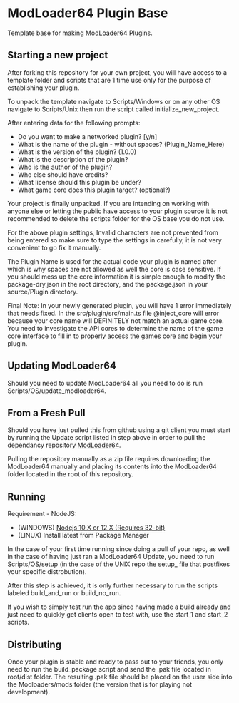 # ModLoader64 Plugin Base
Template base for making [ModLoader64](https://github.com/hylian-modding/ModLoader64) Plugins.

## Starting a new project
After forking this repository for your own project, you will have access to a template folder
and scripts that are 1 time use only for the purpose of establishing your plugin.

To unpack the template navigate to Scripts/Windows or on any other OS navigate to Scripts/Unix
then run the script called initialize_new_project.

After entering data for the following prompts:
- Do you want to make a networked plugin? [y/n]
- What is the name of the plugin - without spaces? (Plugin_Name_Here)
- What is the version of the plugin? (1.0.0)
- What is the description of the plugin?
- Who is the author of the plugin?
- Who else should have credits?
- What license should this plugin be under?
- What game core does this plugin target? (optional?)

Your project is finally unpacked. If you are intending on working with anyone else or letting
the public have access to your plugin source it is not recommended to delete the scripts folder
for the OS base you do not use.

For the above plugin settings, Invalid characters are not prevented from being entered so
make sure to type the settings in carefully, it is not very convenient to go fix it manually.

The Plugin Name is used for the actual code your plugin is named after which is why spaces are
not allowed as well the core is case sensitive. If you should mess up the core information it
is simple enough to modify the package-dry.json in the root directory, and the package.json
in your source/Plugin directory.

Final Note: In your newly generated plugin, you will have 1 error immediately that needs fixed.
In the src/plugin/src/main.ts file @inject_core will error because your core name will DEFINITELY
not match an actual game core. You need to investigate the API cores to determine the name of the
game core interface to fill in to properly access the games core and begin your plugin.

## Updating ModLoader64
Should you need to update ModLoader64 all you need to do is run Scripts/OS/update_modloader64.

## From a Fresh Pull
Should you have just pulled this from github using a git client you must start by running the 
Update script listed in step above in order to pull the dependancy repository [ModLoader64](https://github.com/hylian-modding/ModLoader64).

Pulling the repository manually as a zip file requires downloading the ModLoader64 manually
and placing its contents into the ModLoader64 folder located in the root of this repository.

## Running

Requirement - NodeJS:

* (WINDOWS) [Nodejs 10.X or 12.X (Requires 32-bit)](https://nodejs.org/en/)
* (LINUX) Install latest from Package Manager

In the case of your first time running since doing a pull of your repo, as well in the case
of having just ran a ModLoader64 Update, you need to run Scripts/OS/setup (in the case of
the UNIX repo the setup_ file that postfixes your specific distrobution).

After this step is achieved, it is only further necessary to run the scripts labeled
build_and_run or build_no_run.

If you wish to simply test run the app since having made a build already and just need
to quickly get clients open to test with, use the start_1 and start_2 scripts.

## Distributing
Once your plugin is stable and ready to pass out to your friends, you only need to run the
build_package script and send the .pak file located in root/dist folder. The resulting .pak
file should be placed on the user side into the Modloaders/mods folder (the version that is
for playing not development).
